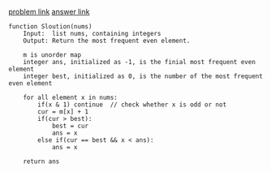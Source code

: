 
[problem link](https://leetcode.com/problems/most-frequent-even-element/)
[answer link](https://zxi.mytechroad.com/blog/category/hashtable/)

```
function Sloution(nums)
    Input:  list nums, containing integers
    Output: Return the most frequent even element.

    m is unorder map
    integer ans, initialized as -1, is the finial most frequent even element
    integer best, initialized as 0, is the number of the most frequent even element
    
    for all element x in nums:
        if(x & 1) continue  // check whether x is odd or not
        cur = m[x] + 1
        if(cur > best):
            best = cur
            ans = x
        else if(cur == best && x < ans):
            ans = x
    
    return ans
```